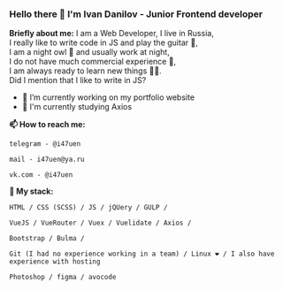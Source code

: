 ### Hello there 👋 I'm Ivan Danilov - Junior Frontend developer
**Briefly about me:** I am a Web Developer, I live in Russia, <br/>
I really like to write code in JS and play the guitar 🎸, <br/>
I am a night owl 🦉 and usually work at night, <br/>
I do not have much commercial experience 💼, <br/>
I am always ready to learn new things 🏃‍♂️. <br/>
Did I mention that I like to write in JS?


- 🔭 I’m currently working on my portfolio website
- 🌱 I'm currently studying Axios

**📫 How to reach me:** 
```
telegram - @i47uen
```
```
mail - i47uen@ya.ru
```
```
vk.com - @i47uen
```

**👊 My stack:**
```
HTML / CSS (SCSS) / JS / jQUery / GULP /
```
```
VueJS / VueRouter / Vuex / Vuelidate / Axios / 
```
```
Bootstrap / Bulma /
```
```
Git (I had no experience working in a team) / Linux ❤️ / I also have experience with hosting
```
```
Photoshop / figma / avocode
```

